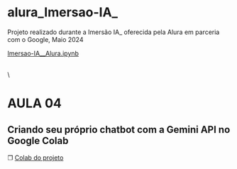 # alura_Imersao-IA_

Projeto realizado durante a Imersão IA_ oferecida pela Alura em parceria com o Google, Maio 2024

[Imersao-IA__Alura.ipynb](/[Imersão_IA_2ª_edição]_Chatbot_Aula_04.ipynb) 

\
\

# AULA 04
## Criando seu próprio chatbot com a Gemini API no Google Colab

❐ [Colab do projeto](https://colab.research.google.com/github/dcampos90/alura_Imersao-IA_A04/blob/main/%5BImers%C3%A3o_IA_2%C2%AA_edi%C3%A7%C3%A3o%5D_Chatbot_Aula_04.ipynb) 
